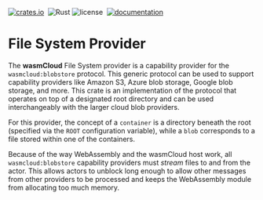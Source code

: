 [![crates.io](https://img.shields.io/crates/v/wasmcloud-fs.svg)](https://crates.io/crates/wasmcloud-fs)&nbsp;
![Rust](https://github.com/wasmcloud/capability-providers/workflows/Rust/badge.svg)
![license](https://img.shields.io/crates/l/wasmcloud-fs.svg)&nbsp;
[![documentation](https://docs.rs/wasmcloud-fs/badge.svg)](https://docs.rs/wasmcloud-fs)

# File System Provider

The **wasmCloud** File System provider is a capability provider for the `wasmcloud:blobstore` protocol. This generic protocol can be used to support capability providers like Amazon S3, Azure blob storage, Google blob storage, and more. This crate is an implementation of the protocol that operates on top of a designated root directory and can be used interchangeably with the larger cloud blob providers.

For this provider, the concept of a `container` is a directory beneath the root (specified via the `ROOT` configuration variable), while a `blob` corresponds to a file stored within one of the containers.

Because of the way WebAssembly and the wasmCloud host work, all `wasmcloud:blobstore` capability providers must _stream_ files to and from the actor. This allows actors to unblock long enough to allow other messages from other providers to be processed and keeps the WebAssembly module from allocating too much memory.
